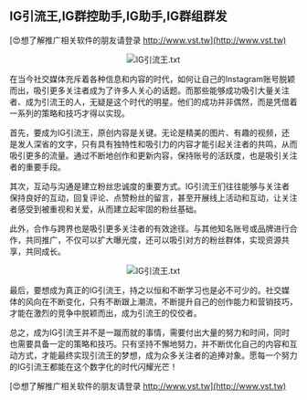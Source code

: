 ## **IG引流王,IG群控助手,IG助手,IG群组群发**

[😍想了解推广相关软件的朋友请登录 http://www.vst.tw](http://www.vst.tw)

 <center><img src="https://vst.tw/MP4/tuiguang/png/1.png" alt="IG引流王.txt"></center>

在当今社交媒体充斥着各种信息和内容的时代，如何让自己的Instagram账号脱颖而出，吸引更多关注者成为了许多人关心的话题。而那些能够成功吸引大量关注者、成为引流王的人，无疑是这个时代的明星。他们的成功并非偶然，而是凭借着一系列的策略和技巧才得以实现。

首先，要成为IG引流王，原创内容是关键。无论是精美的图片、有趣的视频，还是发人深省的文字，只有具有独特性和吸引力的内容才能引起关注者的共鸣，从而吸引更多的流量。通过不断地创作和更新内容，保持账号的活跃度，也是吸引关注者的重要手段。

其次，互动与沟通是建立粉丝忠诚度的重要方式。IG引流王们往往能够与关注者保持良好的互动，回复评论、点赞粉丝的留言，甚至开展线上活动和互动，让关注者感受到被重视和关爱，从而建立起牢固的粉丝基础。

此外，合作与跨界也是吸引更多关注者的有效途径。与其他知名账号或品牌进行合作，共同推广，不仅可以扩大曝光度，还可以吸引对方的粉丝群体，实现资源共享，共同成长。

 <center><img src="https://vst.tw/MP4/tuiguang/png/6.png" alt="IG引流王.txt"></center>

最后，要想成为真正的IG引流王，持之以恒和不断学习也是必不可少的。社交媒体的风向在不断变化，只有不断跟上潮流，不断提升自己的创作能力和营销技巧，才能在激烈的竞争中脱颖而出，成为引流王的佼佼者。

总之，成为IG引流王并不是一蹴而就的事情，需要付出大量的努力和时间，同时也需要具备一定的策略和技巧。只有坚持不懈地努力，并不断优化自己的内容和互动方式，才能最终实现引流王的梦想，成为众多关注者的追捧对象。愿每一个努力的IG引流王都能在这个数字化的时代闪耀光芒！

[😍想了解推广相关软件的朋友请登录 http://www.vst.tw](http://www.vst.tw)



